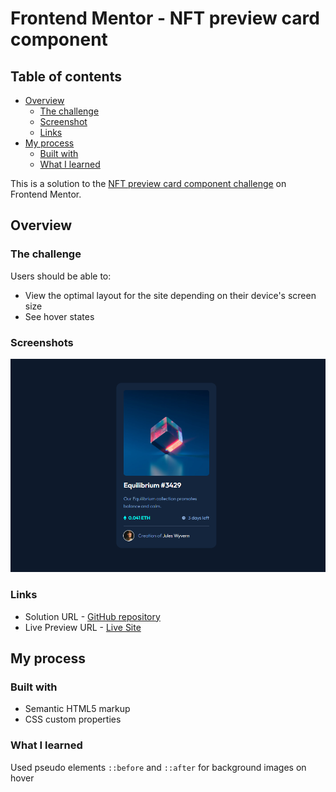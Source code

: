 # Frontend Mentor - NFT preview card component

## Table of contents

- [Overview](#overview)
  - [The challenge](#the-challenge)
  - [Screenshot](#screenshot)
  - [Links](#links)
- [My process](#my-process)
  - [Built with](#built-with)
  - [What I learned](#what-i-learned)

This is a solution to the [NFT preview card component challenge](https://www.frontendmentor.io/challenges/nft-preview-card-component-SbdUL_w0U) on Frontend Mentor.

## Overview

### The challenge

Users should be able to:

- View the optimal layout for the site depending on their device's screen size
- See hover states

### Screenshots

![NFT preview card component](./assets/screenshots/screenshot.png)

### Links

- Solution URL -  [GitHub repository](https://github.com/dostonnabotov/frontendmentor/)
- Live Preview URL - [Live Site](https://dostonnabotov.github.io/frontendmentor/)

## My process

### Built with

- Semantic HTML5 markup
- CSS custom properties

### What I learned

Used pseudo elements `::before` and `::after` for background images on hover

